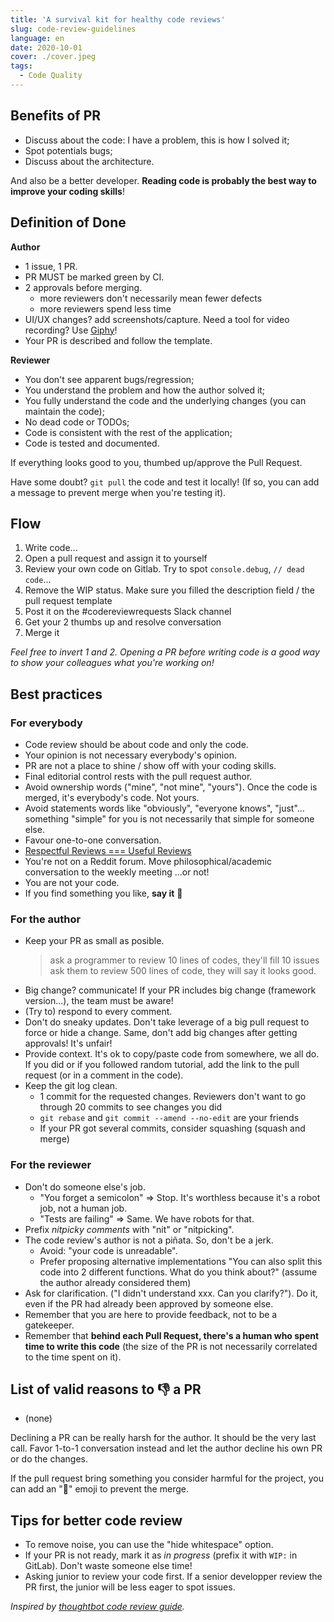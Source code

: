 ```yaml
---
title: 'A survival kit for healthy code reviews'
slug: code-review-guidelines
language: en
date: 2020-10-01
cover: ./cover.jpeg
tags:
  - Code Quality
---
```


## Benefits of PR

- Discuss about the code: I have a problem, this is how I solved it;
- Spot potentials bugs;
- Discuss about the architecture.

And also be a better developer. **Reading code is probably the best way to improve your coding
skills**!

## Definition of Done

**Author**

- 1 issue, 1 PR.
- PR MUST be marked green by CI.
- 2 approvals before merging.
  - more reviewers don't necessarily mean fewer defects
  - more reviewers spend less time
- UI/UX changes? add screenshots/capture. Need a tool for video recording? Use
  [Giphy](https://itunes.apple.com/us/app/giphy-capture-the-gif-maker/id668208984)!
- Your PR is described and follow the template.

**Reviewer**

- You don't see apparent bugs/regression;
- You understand the problem and how the author solved it;
- You fully understand the code and the underlying changes (you can maintain the code);
- No dead code or TODOs;
- Code is consistent with the rest of the application;
- Code is tested and documented.

If everything looks good to you, thumbed up/approve the Pull Request.

Have some doubt? `git pull` the code and test it locally! (If so, you can add a message to prevent
merge when you're testing it).

## Flow

1. Write code...
2. Open a pull request and assign it to yourself
3. Review your own code on Gitlab. Try to spot `console.debug`, `// dead code`...
4. Remove the WIP status. Make sure you filled the description field / the pull request template
5. Post it on the #codereviewrequests Slack channel
6. Get your 2 thumbs up and resolve conversation
7. Merge it

_Feel free to invert 1 and 2. Opening a PR before writing code is a good way to show your colleagues
what you're working on!_

## Best practices

### For everybody

- Code review should be about code and only the code.
- Your opinion is not necessary everybody's opinion.
- PR are not a place to shine / show off with your coding skills.
- Final editorial control rests with the pull request author.
- Avoid ownership words ("mine", "not mine", "yours"). Once the code is merged, it's everybody's
  code. Not yours.
- Avoid statements words like "obviously", "everyone knows", "just"... something "simple" for you is
  not necessarily that simple for someone else.
- Favour one-to-one conversation.
- [Respectful Reviews === Useful Reviews](https://testing.googleblog.com/2019/11/code-health-respectful-reviews-useful.html)
- You're not on a Reddit forum. Move philosophical/academic conversation to the weekly meeting ...or
  not!
- You are not your code.
- If you find something you like, **say it** 👏

### For the author

- Keep your PR as small as posible.
  > ask a programmer to review 10 lines of codes, they'll fill 10 issues ask them to review 500
  > lines of code, they will say it looks good.
- Big change? communicate! If your PR includes big change (framework version...), the team must be
  aware!
- (Try to) respond to every comment.
- Don't do sneaky updates. Don't take leverage of a big pull request to force or hide a change.
  Same, don't add big changes after getting approvals! It's unfair!
- Provide context. It's ok to copy/paste code from somewhere, we all do. If you did or if you
  followed random tutorial, add the link to the pull request (or in a comment in the code).
- Keep the git log clean.
  - 1 commit for the requested changes. Reviewers don't want to go through 20 commits to see changes
    you did
  - `git rebase` and `git commit --amend --no-edit` are your friends
  - If your PR got several commits, consider squashing (squash and merge)

### For the reviewer

- Don't do someone else's job.
  - "You forget a semicolon" => Stop. It's worthless because it's a robot job, not a human job.
  - "Tests are failing" => Same. We have robots for that.
- Prefix _nitpicky comments_ with "nit" or "nitpicking".
- The code review's author is not a piñata. So, don't be a jerk.
  - Avoid: "your code is unreadable".
  - Prefer proposing alternative implementations "You can also split this code into 2 different
    functions. What do you think about?" (assume the author already considered them)
- Ask for clarification. ("I didn't understand xxx. Can you clarify?"). Do it, even if the PR had
  already been approved by someone else.
- Remember that you are here to provide feedback, not to be a gatekeeper.
- Remember that **behind each Pull Request, there's a human who spent time to write this code** (the
  size of the PR is not necessarily correlated to the time spent on it).

## List of valid reasons to 👎 a PR

- (none)

Declining a PR can be really harsh for the author. It should be the very last call. Favor 1-to-1
conversation instead and let the author decline his own PR or do the changes.

If the pull request bring something you consider harmful for the project, you can add an "🚨" emoji
to prevent the merge.

## Tips for better code review

- To remove noise, you can use the "hide whitespace" option.
- If your PR is not ready, mark it as _in progress_ (prefix it with `WIP:` in GitLab). Don't waste
  someone else time!
- Asking junior to review your code first. If a senior developper review the PR first, the junior
  will be less eager to spot issues.

_Inspired by
[thoughtbot code review guide](https://github.com/thoughtbot/guides/tree/master/code-review)._
